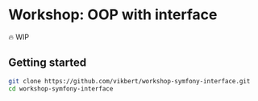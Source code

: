 # Workshop: OOP with interface

🔥 WIP

## Getting started
```bash
git clone https://github.com/vikbert/workshop-symfony-interface.git
cd workshop-symfony-interface

```
